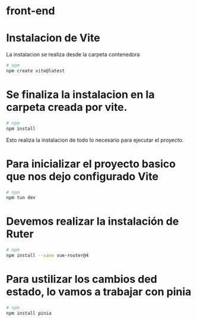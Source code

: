 # front-end
# Instalacion de Vite
La instalacion se realiza desde la carpeta contenedora 
```bash
# npm
npm create vite@latest
```
# Se finaliza la instalacion en la carpeta creada por vite.
```bash
# npm
npm install
```
Esto realiza la instalacion de todo lo necesario para ejecutar el proyecto.
# Para inicializar el proyecto basico que nos dejo configurado Vite
```bash
# npm
npm tun dev
```
# Devemos realizar la instalación de Ruter
```bash
# npm
npm install --save vue-router@4
```
# Para ustilizar los cambios ded estado, lo vamos a trabajar con pinia
```bash
# npm
npm install pinia
```